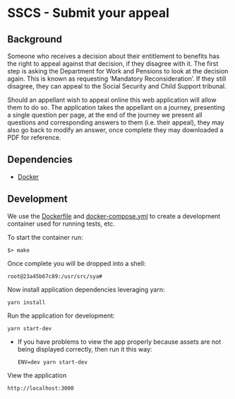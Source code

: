 # SSCS - Submit your  appeal


## Background
Someone who receives a decision about their entitlement to benefits has the right to appeal against that decision,
if they disagree with it. The first step is asking the Department for Work and Pensions to look at the decision again.
This is known as requesting ‘Mandatory Reconsideration’. If they still disagree, they can appeal to the Social Security
and Child Support tribunal.

Should an appellant wish to appeal online this web application will allow them to do so. The application takes the
appellant on a journey, presenting a single question per page, at the end of the journey we present all questions and
corresponding answers to them (i.e. their appeal), they may also go back to modify an answer, once complete
they may downloaded a PDF for reference.

## Dependencies
 - [Docker](https://www.docker.com/)

## Development

We use the [Dockerfile] and [docker-compose.yml] to create a development container used for running tests, etc.

To start the container run:

    $> make

Once complete you will be dropped into a shell:

    root@23a45b67c89:/usr/src/sya#

Now install application dependencies leveraging yarn:

    yarn install

Run the application for development:

    yarn start-dev

* If you have problems to view the app properly because assets are not being displayed correctly, then run it this way:

      ENV=dev yarn start-dev


View the application

    http://localhost:3000

[Dockerfile]:Dockerfile
[docker-compose.yml]:docker-compose.yml
